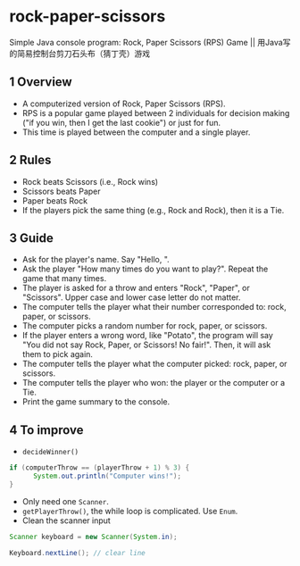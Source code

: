 # rock-paper-scissors

Simple Java console program: Rock, Paper Scissors (RPS) Game || 用Java写的简易控制台剪刀石头布（猜丁壳）游戏

## 1 Overview
- A computerized version of Rock, Paper Scissors (RPS).
- RPS is a popular game played between 2 individuals for decision making ("if you win, then I get the last cookie") or just for fun.
- This time is played between the computer and a single player.

## 2 Rules
- Rock beats Scissors (i.e., Rock wins)
- Scissors beats Paper
- Paper beats Rock
- If the players pick the same thing (e.g., Rock and Rock), then it is a Tie.

## 3 Guide
- Ask for the player's name. Say "Hello, <name>".
- Ask the player "How many times do you want to play?". Repeat the game that many times.
- The player is asked for a throw and enters "Rock", "Paper", or "Scissors". Upper case and lower case letter do not matter.
- The computer tells the player what their number corresponded to: rock, paper, or scissors.
- The computer picks a random number for rock, paper, or scissors.
- If the player enters a wrong word, like "Potato", the program will say "You did not say Rock, Paper, or Scissors! No fair!". Then, it will ask them to pick again.
- The computer tells the player what the computer picked: rock, paper, or scissors.
- The computer tells the player who won: the player or the computer or a Tie.
- Print the game summary to the console.

## 4 To improve
- `decideWinner()`
```java
if (computerThrow == (playerThrow + 1) % 3) {
      System.out.println("Computer wins!");
}
```
- Only need one `Scanner`.
- `getPlayerThrow()`, the while loop is complicated. Use `Enum`.
- Clean the scanner input
```java
Scanner keyboard = new Scanner(System.in);

Keyboard.nextLine(); // clear line
```
